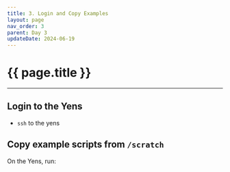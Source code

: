 ```yaml
---
title: 3. Login and Copy Examples 
layout: page
nav_order: 3
parent: Day 3 
updateDate: 2024-06-19
---
```


# {{ page.title }}
---
## Login to the Yens
- `ssh` to the yens

## Copy example scripts from `/scratch`

On the Yens, run:
<script type="text/javascript" 
    src="https://asciinema.org/a/ouvEUiyesZMEnzrowFYSx4mIM.js" 
    id="asciicast-ouvEUiyesZMEnzrowFYSx4mIM" 
    data-preload="true" data-speed="1" data-theme="monokai"
    async="true">
</script>


